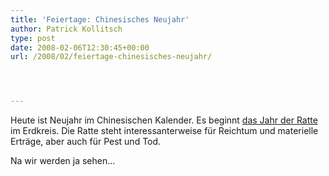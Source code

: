 ```yaml
---
title: 'Feiertage: Chinesisches Neujahr'
author: Patrick Kollitsch
type: post
date: 2008-02-06T12:30:45+00:00
url: /2008/02/feiertage-chinesisches-neujahr/




---
```

Heute ist Neujahr im Chinesischen Kalender. Es beginnt [das Jahr der Ratte][1] im Erdkreis. Die Ratte steht interessanterweise für Reichtum und materielle Erträge, aber auch für Pest und Tod.

Na wir werden ja sehen...

 [1]: http://en.wikipedia.org/wiki/Year_of_the_rat